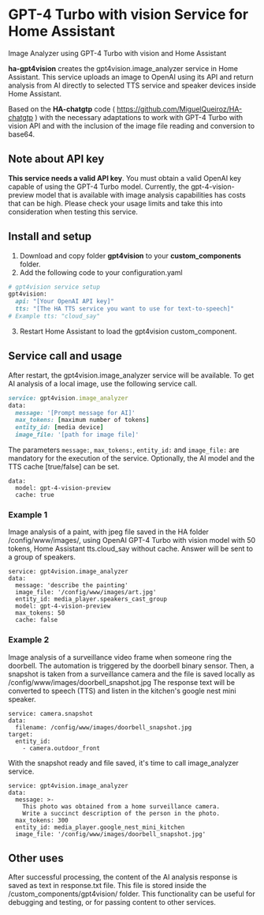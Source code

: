 # GPT-4 Turbo with vision Service for Home Assistant
Image Analyzer using GPT-4 Turbo with vision and Home Assistant

**ha-gpt4vision** creates the gpt4vision.image_analyzer service in Home Assistant.
This service uploads an image to OpenAI using its API and return analysis from AI directly to selected TTS service and speaker devices inside Home Assistant.

Based on the **HA-chatgtp** code ( https://github.com/MiguelQueiroz/HA-chatgtp ) with the necessary adaptations to work with GPT-4 Turbo with vision API and with the inclusion of the image file reading and conversion to base64.

## Note about API key
**This service needs a valid API key**. You must obtain a valid OpenAI key capable of using the GPT-4 Turbo model.
Currently, the gpt-4-vision-preview model that is available with image analysis capabilities has costs that can be high. Please check your usage limits and take this into consideration when testing this service.

## Install and setup
1. Download and copy folder **gpt4vision** to your **custom_components** folder.
2. Add the following code to your configuration.yaml 
```ruby
# gpt4vision service setup
gpt4vision:
  api: "[Your OpenAI API key]"
  tts: "[The HA TTS service you want to use for text-to-speech]"
# Example tts: "cloud_say"
```
3. Restart Home Assistant to load the gpt4vision custom_component.

## Service call and usage
After restart, the gpt4vision.image_analyzer service will be available.
To get AI analysis of a local image, use the following service call.

```ruby
service: gpt4vision.image_analyzer
data:
  message: '[Prompt message for AI]'
  max_tokens: [maximum number of tokens]
  entity_id: [media device]
  image_file: '[path for image file]'
```
The parameters ```message:```, ```max_tokens:```, ```entity_id:``` and ```image_file:``` are mandatory for the execution of the service.
Optionally, the AI model and the TTS cache [true/false] can be set.
```
data:
  model: gpt-4-vision-preview
  cache: true
```

### Example 1
Image analysis of a paint, with jpeg file saved in the HA folder /config/www/images/, using OpenAI GPT-4 Turbo with vision model with 50 tokens, Home Assistant tts.cloud_say without cache. Answer will be sent to a group of speakers.
```
service: gpt4vision.image_analyzer
data:
  message: 'describe the painting'
  image_file: '/config/www/images/art.jpg'
  entity_id: media_player.speakers_cast_group
  model: gpt-4-vision-preview
  max_tokens: 50
  cache: false  
```
### Example 2
Image analysis of a surveillance video frame when someone ring the doorbell.
The automation is triggered by the doorbell binary sensor. Then, a snapshot is taken from a surveillance camera and the file is saved locally as /config/www/images/doorbell_snapshot.jpg
The response text will be converted to speech (TTS) and listen in the kitchen's google nest mini speaker.
```
service: camera.snapshot
data:
  filename: /config/www/images/doorbell_snapshot.jpg
target:
  entity_id:
    - camera.outdoor_front
```
With the snapshot ready and file saved, it's time to call image_analyzer service.
```
service: gpt4vision.image_analyzer
data:
  message: >-
    This photo was obtained from a home surveillance camera.
    Write a succinct description of the person in the photo.
  max_tokens: 300
  entity_id: media_player.google_nest_mini_kitchen
  image_file: '/config/www/images/doorbell_snapshot.jpg'
```

## Other uses
After successful processing, the content of the AI ​​analysis response is saved as text in response.txt file. This file is stored inside the /custom_components/gpt4vision/ folder.
This functionality can be useful for debugging and testing, or for passing content to other services.
